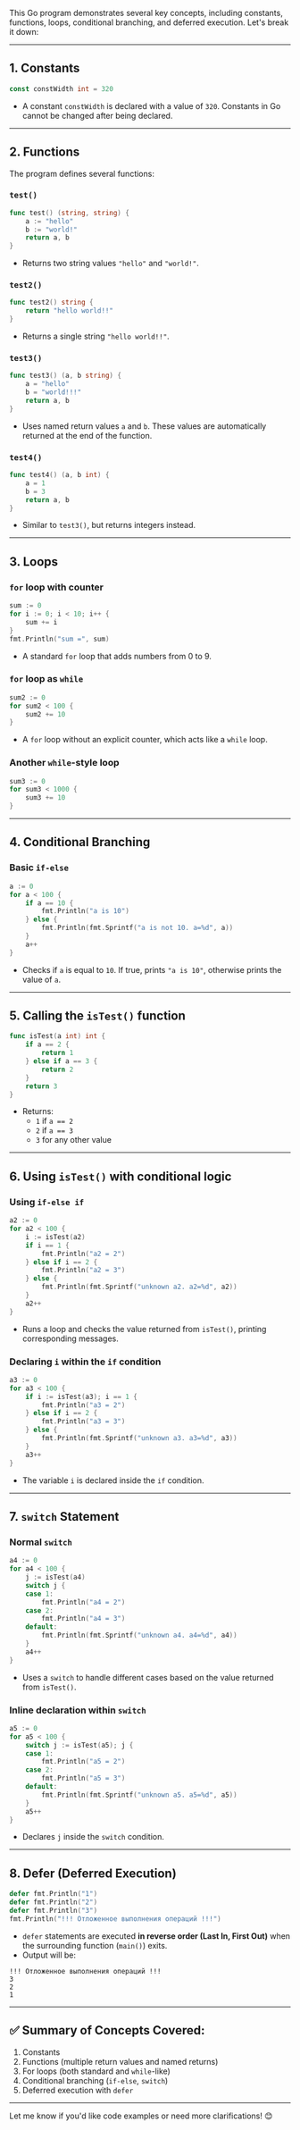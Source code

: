 This Go program demonstrates several key concepts, including constants, functions, loops, conditional branching, and deferred execution. Let's break it down:

---

## **1. Constants**
```go
const constWidth int = 320
```
- A constant `constWidth` is declared with a value of `320`. Constants in Go cannot be changed after being declared.

---

## **2. Functions**
The program defines several functions:

### `test()`
```go
func test() (string, string) {
	a := "hello"
	b := "world!"
	return a, b
}
```
- Returns two string values `"hello"` and `"world!"`.

### `test2()`
```go
func test2() string {
	return "hello world!!"
}
```
- Returns a single string `"hello world!!"`.

### `test3()`
```go
func test3() (a, b string) {
	a = "hello"
	b = "world!!!"
	return a, b
}
```
- Uses named return values `a` and `b`. These values are automatically returned at the end of the function.

### `test4()`
```go
func test4() (a, b int) {
	a = 1
	b = 3
	return a, b
}
```
- Similar to `test3()`, but returns integers instead.

---

## **3. Loops**
### `for` loop with counter
```go
sum := 0
for i := 0; i < 10; i++ {
	sum += i
}
fmt.Println("sum =", sum)
```
- A standard `for` loop that adds numbers from 0 to 9.

### `for` loop as `while`
```go
sum2 := 0
for sum2 < 100 {
	sum2 += 10
}
```
- A `for` loop without an explicit counter, which acts like a `while` loop.

### Another `while`-style loop
```go
sum3 := 0
for sum3 < 1000 {
	sum3 += 10
}
```

---

## **4. Conditional Branching**
### Basic `if-else`
```go
a := 0
for a < 100 {
	if a == 10 {
		fmt.Println("a is 10")
	} else {
		fmt.Println(fmt.Sprintf("a is not 10. a=%d", a))
	}
	a++
}
```
- Checks if `a` is equal to `10`. If true, prints `"a is 10"`, otherwise prints the value of `a`.

---

## **5. Calling the `isTest()` function**
```go
func isTest(a int) int {
	if a == 2 {
		return 1
	} else if a == 3 {
		return 2
	}
	return 3
}
```
- Returns:
  - `1` if `a == 2`
  - `2` if `a == 3`
  - `3` for any other value

---

## **6. Using `isTest()` with conditional logic**
### Using `if-else if`
```go
a2 := 0
for a2 < 100 {
	i := isTest(a2)
	if i == 1 {
		fmt.Println("a2 = 2")
	} else if i == 2 {
		fmt.Println("a2 = 3")
	} else {
		fmt.Println(fmt.Sprintf("unknown a2. a2=%d", a2))
	}
	a2++
}
```
- Runs a loop and checks the value returned from `isTest()`, printing corresponding messages.

### Declaring `i` within the `if` condition
```go
a3 := 0
for a3 < 100 {
	if i := isTest(a3); i == 1 {
		fmt.Println("a3 = 2")
	} else if i == 2 {
		fmt.Println("a3 = 3")
	} else {
		fmt.Println(fmt.Sprintf("unknown a3. a3=%d", a3))
	}
	a3++
}
```
- The variable `i` is declared inside the `if` condition.

---

## **7. `switch` Statement**
### Normal `switch`
```go
a4 := 0
for a4 < 100 {
	j := isTest(a4)
	switch j {
	case 1:
		fmt.Println("a4 = 2")
	case 2:
		fmt.Println("a4 = 3")
	default:
		fmt.Println(fmt.Sprintf("unknown a4. a4=%d", a4))
	}
	a4++
}
```
- Uses a `switch` to handle different cases based on the value returned from `isTest()`.

### Inline declaration within `switch`
```go
a5 := 0
for a5 < 100 {
	switch j := isTest(a5); j {
	case 1:
		fmt.Println("a5 = 2")
	case 2:
		fmt.Println("a5 = 3")
	default:
		fmt.Println(fmt.Sprintf("unknown a5. a5=%d", a5))
	}
	a5++
}
```
- Declares `j` inside the `switch` condition.

---

## **8. Defer (Deferred Execution)**
```go
defer fmt.Println("1")
defer fmt.Println("2")
defer fmt.Println("3")
fmt.Println("!!! Отложенное выполнения операций !!!")
```
- `defer` statements are executed **in reverse order (Last In, First Out)** when the surrounding function (`main()`) exits.
- Output will be:
```
!!! Отложенное выполнения операций !!!
3
2
1
```

---

## ✅ **Summary of Concepts Covered:**
1. Constants
2. Functions (multiple return values and named returns)
3. For loops (both standard and `while`-like)
4. Conditional branching (`if-else`, `switch`)
5. Deferred execution with `defer`

---

Let me know if you'd like code examples or need more clarifications! 😊